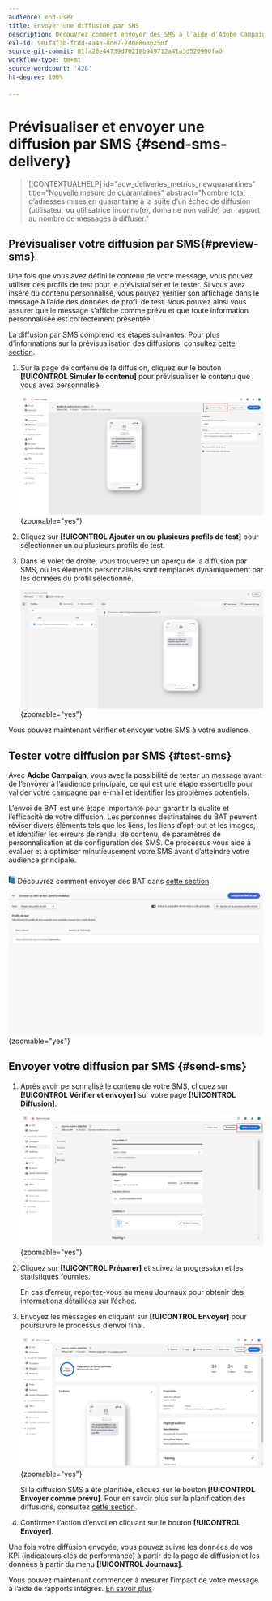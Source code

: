 ```yaml
---
audience: end-user
title: Envoyer une diffusion par SMS
description: Découvrez comment envoyer des SMS à l’aide d’Adobe Campaign Web.
exl-id: 901faf3b-fcdd-4a4e-8de7-7d088686250f
source-git-commit: 81fa26e44739d70218b949712a41a3d520900fa0
workflow-type: tm+mt
source-wordcount: '428'
ht-degree: 100%

---
```


# Prévisualiser et envoyer une diffusion par SMS {#send-sms-delivery}

>[!CONTEXTUALHELP]
>id="acw_deliveries_metrics_newquarantines"
>title="Nouvelle mesure de quarantaines"
>abstract="Nombre total d’adresses mises en quarantaine à la suite d’un échec de diffusion (utilisateur ou utilisatrice inconnu(e), domaine non valide) par rapport au nombre de messages à diffuser."

## Prévisualiser votre diffusion par SMS{#preview-sms}

Une fois que vous avez défini le contenu de votre message, vous pouvez utiliser des profils de test pour le prévisualiser et le tester. Si vous avez inséré du contenu personnalisé, vous pouvez vérifier son affichage dans le message à l’aide des données de profil de test. Vous pouvez ainsi vous assurer que le message s’affiche comme prévu et que toute information personnalisée est correctement présentée.

La diffusion par SMS comprend les étapes suivantes. Pour plus d’informations sur la prévisualisation des diffusions, consultez [cette section](../preview-test/preview-content.md).

1. Sur la page de contenu de la diffusion, cliquez sur le bouton **[!UICONTROL Simuler le contenu]** pour prévisualiser le contenu que vous avez personnalisé.

   ![](assets/sms_send_1.png){zoomable=&quot;yes&quot;}

1. Cliquez sur **[!UICONTROL Ajouter un ou plusieurs profils de test]** pour sélectionner un ou plusieurs profils de test.

   <!--
    Once your test profiles are selected, click **[!UICONTROL Select]**.
    ![](assets/sms_send_2.png){zoomable="yes"}
    -->

1. Dans le volet de droite, vous trouverez un aperçu de la diffusion par SMS, où les éléments personnalisés sont remplacés dynamiquement par les données du profil sélectionné.

   ![](assets/sms_send_3.png){zoomable=&quot;yes&quot;}

Vous pouvez maintenant vérifier et envoyer votre SMS à votre audience.

## Tester votre diffusion par SMS {#test-sms}

Avec **Adobe Campaign**, vous avez la possibilité de tester un message avant de l’envoyer à l’audience principale, ce qui est une étape essentielle pour valider votre campagne par e-mail et identifier les problèmes potentiels.

L’envoi de BAT est une étape importante pour garantir la qualité et l’efficacité de votre diffusion. Les personnes destinataires du BAT peuvent réviser divers éléments tels que les liens, les liens d’opt-out et les images, et identifier les erreurs de rendu, de contenu, de paramètres de personnalisation et de configuration des SMS. Ce processus vous aide à évaluer et à optimiser minutieusement votre SMS avant d’atteindre votre audience principale.

![](../assets/do-not-localize/book.png) Découvrez comment envoyer des BAT dans [cette section](../preview-test/test-deliveries.md).

![](assets/sms_send_6.png){zoomable=&quot;yes&quot;}

## Envoyer votre diffusion par SMS {#send-sms}

1. Après avoir personnalisé le contenu de votre SMS, cliquez sur **[!UICONTROL Vérifier et envoyer]** sur votre page **[!UICONTROL Diffusion]**.

   ![](assets/sms_send_4.png){zoomable=&quot;yes&quot;}

1. Cliquez sur **[!UICONTROL Préparer]** et suivez la progression et les statistiques fournies.

   En cas d’erreur, reportez-vous au menu Journaux pour obtenir des informations détaillées sur l’échec.

1. Envoyez les messages en cliquant sur **[!UICONTROL Envoyer]** pour poursuivre le processus d’envoi final.

   ![](assets/sms_send_5.png){zoomable=&quot;yes&quot;}

   Si la diffusion SMS a été planifiée, cliquez sur le bouton **[!UICONTROL Envoyer comme prévu]**. Pour en savoir plus sur la planification des diffusions, consultez [cette section](../msg/gs-messages.md#schedule-the-delivery-sending).


1. Confirmez l’action d’envoi en cliquant sur le bouton **[!UICONTROL Envoyer]**.

Une fois votre diffusion envoyée, vous pouvez suivre les données de vos KPI (indicateurs clés de performance) à partir de la page de diffusion et les données à partir du menu **[!UICONTROL Journaux]**.

Vous pouvez maintenant commencer à mesurer l’impact de votre message à l’aide de rapports intégrés. [En savoir plus](../reporting/sms-report.md)
